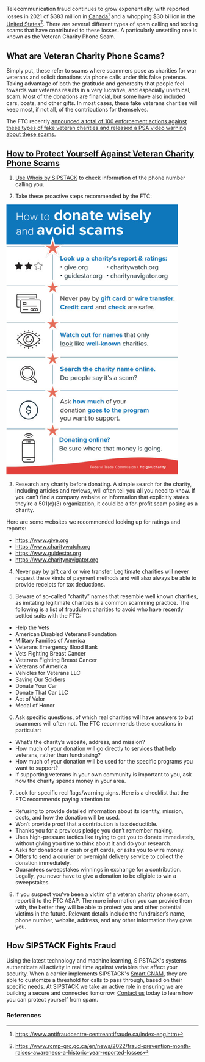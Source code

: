 Telecommunication fraud continues to grow exponentially, with reported losses in 2021 of $383 million in [Canada](https://www.sipstack.com/resources/blog/the-state-of-spam-calling-in-canada)[^1] and a whopping $30 billion in the [United States](https://www.sipstack.com/resources/blog/the-state-of-spam-calling-in-the-US)[^2]. There are several different types of spam calling and texting scams that have contributed to these losses. A particularly unsettling one is known as the Veteran Charity Phone Scam. 

## What are Veteran Charity Phone Scams?

Simply put, these refer to scams where scammers pose as charities for war veterans and solicit donations via phone calls under this false pretence. Taking advantage of both the gratitude and generosity that people feel towards war veterans results in a very lucrative, and especially unethical, scam. Most of the donations are financial, but some have also included cars, boats, and other gifts. In most cases, these fake veterans charities will keep most, if not all, of the contributions for themselves.

The FTC recently <a href= 'https://www.ftc.gov/news-events/news/press-releases/2018/07/ftc-states-combat-fraudulent-charities-falsely-claim-help-veterans-servicemembers' target="_blank"> announced a total of 100 enforcement actions against these types of fake veteran charities and released a PSA video warning about these scams.

## How to Protect Yourself Against Veteran Charity Phone Scams

1. Use [Whois by SIPSTACK](https://whois.sipstack.com/) to check information of the phone number calling you.

2. Take these proactive steps recommended by the FTC: 

![ftctip](./ftctip.png)

3. Research any charity before donating. ‍A simple search for the charity, including articles and reviews, will often tell you all you need to know. If you can’t find a company website or information that explicitly states they’re a 501(c)(3) organization, it could be a for-profit scam posing as a charity. 

Here are some websites we recommended looking up for ratings and reports:

- <a href= 'https://www.give.org' target="_blank"> https://www.give.org
- <a href= 'https://www.charitywatch.org' target="_blank"> https://www.charitywatch.org
- <a href= 'https://www.guidestar.org' target="_blank"> https://www.guidestar.org
- <a href= 'https://www.charitynavigator.org' target="_blank"> https://www.charitynavigator.org

4. Never pay by gift card or wire transfer. ‍Legitimate charities will never request these kinds of payment methods and will also always be able to provide receipts for tax deductions.

5. ‍Beware of so-called “charity” names that resemble well known charities, as imitating legitimate charities is a common scamming practice. The following is a list of fraudulent charities to avoid who have recently settled suits with the FTC:

- Help the Vets
- American Disabled Veterans Foundation
- Military Families of America
- Veterans Emergency Blood Bank
- Vets Fighting Breast Cancer
- Veterans Fighting Breast Cancer
- Veterans of America
- Vehicles for Veterans LLC
- Saving Our Soldiers
- Donate Your Car
- Donate That Car LLC
- Act of Valor
- Medal of Honor

6. Ask specific questions, of which real charities will have answers to but scammers will often not. The FTC recommends these questions in particular:
- What’s the charity’s website, address, and mission?
- How much of your donation will go directly to services that help veterans, rather than fundraising?
- How much of your donation will be used for the specific programs you want to support?
- If supporting veterans in your own community is important to you, ask how the charity spends money in your area.

7. Look for specific red flags/warning signs. Here is a checklist that the FTC recommends paying attention to:
- Refusing to provide detailed information about its identity, mission, costs, and how the donation will be used.
- Won’t provide proof that a contribution is tax deductible.
- Thanks you for a previous pledge you don’t remember making.
- Uses high-pressure tactics like trying to get you to donate immediately, without giving you time to think about it and do your research.
- Asks for donations in cash or gift cards, or asks you to wire money.
- Offers to send a courier or overnight delivery service to collect the donation immediately.
- Guarantees sweepstakes winnings in exchange for a contribution. Legally, you never have to give a donation to be eligible to win a sweepstakes.

8. If you suspect you’ve been a victim of a veteran charity phone scam, report it to the FTC ASAP. The more information you can provide them with, the better they will be able to protect you and other potential victims in the future. Relevant details include the fundraiser’s name, phone number, website, address, and any other information they gave you.

## How SIPSTACK Fights Fraud

Using the latest technology and machine learning, SIPSTACK's systems authenticate all activity in real time against variables that affect your security. When a carrier implements SIPSTACK's [Smart CNAM](https://www.sipstack.com/products/smart-cnam), they are able to customize a threshold for calls to pass through, based on their specific needs. At SIPSTACK we take an active role in ensuring we are building a secure and connected tomorrow. [Contact us](https://www.sipstack.com/contact/us) today to learn how you can protect yourself from spam.

### References
[^1]: https://www.antifraudcentre-centreantifraude.ca/index-eng.htm
[^2]: https://www.rcmp-grc.gc.ca/en/news/2022/fraud-prevention-month-raises-awareness-a-historic-year-reported-losses


